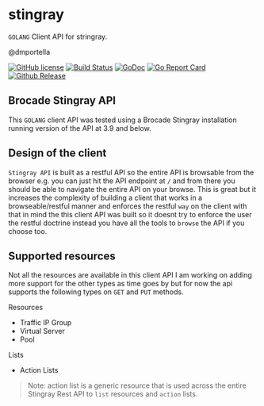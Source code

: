 # stingray
`GOLANG` Client API for stringray.

@dmportella

[![GitHub license](https://img.shields.io/badge/license-Apache%202-blue.svg)](https://raw.githubusercontent.com/dmportella/stingray/master/LICENSE) [![Build Status](https://travis-ci.org/dmportella/stingray.svg?branch=master)](https://travis-ci.org/dmportella/stingray) [![GoDoc](https://godoc.org/github.com/dmportella/stingray?status.svg)](https://godoc.org/github.com/dmportella/stingray) [![Go Report Card](https://goreportcard.com/badge/github.com/dmportella/stingray)](https://goreportcard.com/report/github.com/dmportella/stingray) [![Github Release](https://img.shields.io/github/release/dmportella/stingray.svg)](https://github.com/dmportella/stingray/releases)

## Brocade Stingray API

This `GOLANG` client API was tested using a Brocade Stingray installation running version of the API at 3.9 and below.

## Design of the client

`Stingray API` is built as a restful API so the entire API is browsable from the browser e.g. you can just hit the API endpoint at `/` and from there you should be able to navigate the entire API on your browse. This is great but it increases the complexity of building a client that works in a browseable/restful manner and enforces the restful `way` on the client with that in mind the this client API was built so it doesnt try to enforce the user the restful doctrine instead you have all the tools to `browse` the API if you choose too.

## Supported resources

Not all the resources are available in this client API I am working on adding more support for the other types as time goes by but for now the api supports the following types on `GET` and `PUT` methods.

Resources

- Traffic IP Group
- Virtual Server
- Pool

Lists

- Action Lists

> Note: action list is a generic resource that is used across the entire Stingray Rest API to `list` resources and `action` lists.
